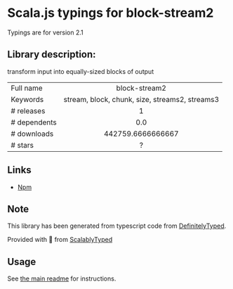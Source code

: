 
# Scala.js typings for block-stream2

Typings are for version 2.1

## Library description:
transform input into equally-sized blocks of output

|                    |                 |
| ------------------ | :-------------: |
| Full name          | block-stream2 |
| Keywords           | stream, block, chunk, size, streams2, streams3 |
| # releases         | 1 |
| # dependents       | 0.0 |
| # downloads        | 442759.6666666667 |
| # stars            | ? |

## Links
- [Npm](https://www.npmjs.com/package/block-stream2)
    


## Note
This library has been generated from typescript code from [DefinitelyTyped](https://definitelytyped.org).

Provided with :purple_heart: from [ScalablyTyped](https://github.com/oyvindberg/ScalablyTyped)

## Usage
See [the main readme](../../readme.md) for instructions.



